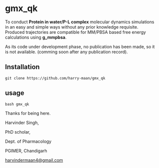 # gmx_qk
To conduct **Protein in water/P-L complex** molecular dynamics simulations in an easy and simple ways without any prior knowledge requisite.
Produced trajectories are compatible for MM/PBSA based free energy calculations using **g_mmpbsa**.
  
As its code under development phase, no publication has been made, so it is not available. (comming soon after any publication record).
## Installation
	git clone https://github.com/harry-maan/gmx_qk

## usage
	bash gmx_qk

Thanks for being here.

Harvinder Singh,
		
PhD scholar,

Dept. of Pharmacology

PGIMER, Chandigarh

harvindermaan4@gmail.com
